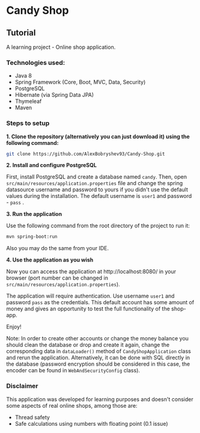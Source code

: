 # Candy Shop

## Tutorial
A learning project - Online shop application.

### Technologies used:
* Java 8
* Spring Framework (Core, Boot, MVC, Data, Security)
* PostgreSQL
* Hibernate (via Spring Data JPA)
* Thymeleaf
* Maven

### Steps to setup

**1. Clone the repository (alternatively you can just download it) using 
the following command:**

```bash
git clone https://github.com/AlexBobryshev93/Candy-Shop.git
```

**2. Install and configure PostgreSQL**

First, install PostgreSQL and create a database named `candy`. 
Then, open `src/main/resources/application.properties` file and change 
the spring datasource username and password to yours if you 
didn't use the default values during the installation. The default username is
`user1` and password - `pass` .

**3. Run the application**

Use the following command from the root directory of the project to run it:

```bash
mvn spring-boot:run
```

Also you may do the same from your IDE.

**4. Use the application as you wish**

Now you can access the application at http://localhost:8080/ in your browser
(port number can be changed in `src/main/resources/application.properties`).

The application will require authentication. Use username
`user1` and password `pass` as the credentials. This default account has
some amount of money and gives an opportunity to test the
full functionality of the shop-app.

Enjoy!

Note: In order to create other accounts or change the money balance you
should clean the database or drop and create it again, change the corresponding 
data in `dataLoader()` method of `CandyShopApplication` class and rerun the 
application. Alternatively, it can be done with SQL directly in the database 
(password encryption should be considered in this case, the encoder can be 
found in `WebAndSecurityConfig` class).

### Disclaimer
This application was developed for learning purposes and doesn't consider some
aspects of real online shops, among those are:

* Thread safety
* Safe calculations using numbers with floating point (0.1 issue)